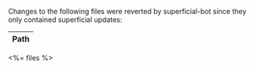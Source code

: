 Changes to the following files were reverted by superficial-bot since they only contained superficial updates:

Path  | 
---------| 
<%= files %>
